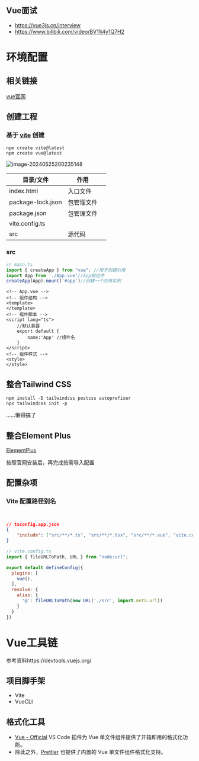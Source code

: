 ## Vue面试

- https://vue3js.cn/interview
- https://www.bilibili.com/video/BV11i4y1Q7H2

# 环境配置

## 相关链接

[vue官网](https://cn.vuejs.org)

## 创建工程

### 基于 [vite](https://vitejs.cn) 创建

```shell
npm create vite@latest
npm create vue@latest
```

![image-20240525200235148](./images/image-20240525200235148.png)

| 目录/文件         | 作用       |      |
| ----------------- | ---------- | ---- |
| index.html        | 入口文件   |      |
| package-lock.json | 包管理文件 |      |
| package.json      | 包管理文件 |      |
| vite.config.ts    |            |      |
| src               | 源代码     |      |

### src

```ts
// main.ts
import { createApp } from "vue"; //用于创建引用
import App from './App.vue'//App根组件
createApp(App).mount('#app')//创建一个应用实例
```

```vue
<!-- App.vue -->
<!-- 组件结构 -->
<template>
</template>
<!-- 组件脚本 -->
<script lang="ts">
    //默认暴露
    export default {
        name:'App' //组件名
    }
</script>
<!-- 组件样式 -->
<style>
</style>
```



## 整合Tailwind CSS

```shell
npm install -D tailwindcss postcss autoprefixer
npx tailwindcss init -p
```

……懒得搞了



## 整合Element Plus

[ElementPlus](https://element-plus.org/zh-CN/guide/installation.html)

按照官网安装后，再完成按需导入配置



## 配置杂项

### Vite 配置路径别名

```
 
```

```json
// tsconfig.app.json
{
	"include": ["src/**/*.ts", "src/**/*.tsx", "src/**/*.vue", "vite.config.ts"]
}
```



```js
// vite.config.ts
import { fileURLToPath, URL } from "node:url";

export default defineConfig({
  plugins: [
    vue(),
  ],
  resolve: {
    alias: {
      '@': fileURLToPath(new URL('./src', import.meta.url))
    }
  }
})
```



# Vue工具链

参考资料https://devtools.vuejs.org/

## 项目脚手架

- Vite
- VueCLI

## 格式化工具

- [Vue - Official](https://github.com/vuejs/language-tools) VS Code 插件为 Vue 单文件组件提供了开箱即用的格式化功能。
- 除此之外，[Prettier](https://prettier.io/) 也提供了内置的 Vue 单文件组件格式化支持。
